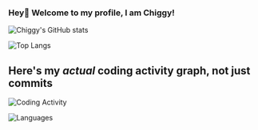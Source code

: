 ### Hey👋 Welcome to my profile, I am Chiggy!

![Chiggy's GitHub stats](https://github-readme-stats.vercel.app/api?username=Chiggy-Playz&count_private=true&show_icons=true&theme=tokyonight)

![Top Langs](https://github-readme-stats.vercel.app/api/top-langs/?username=Chiggy-Playz&layout=compact&theme=tokyonight)

## Here's my *actual* coding activity graph, not just commits

![Coding Activity](https://wakatime.com/share/@6cba5275-1f65-4c7a-a1f4-3bd79389898e/e36b25ad-3a46-4b4b-9512-61a7873eac6d.png)

![Languages](https://wakatime.com/share/@6cba5275-1f65-4c7a-a1f4-3bd79389898e/d8e04cb0-58ea-4321-b6e8-7c523ec8cddf.png)
